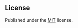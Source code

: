 ## License

Published under the [MIT](https://github.com/barbapapazes/nitro-content-type-sniffing/blob/main/LICENSE) license.
